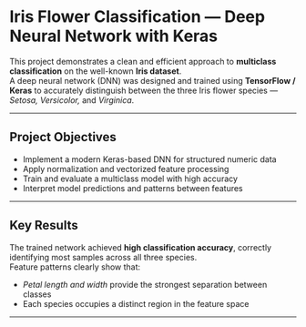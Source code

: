 # Iris Flower Classification — Deep Neural Network with Keras

This project demonstrates a clean and efficient approach to **multiclass classification** on the well-known **Iris dataset**.  
A deep neural network (DNN) was designed and trained using **TensorFlow / Keras** to accurately distinguish between the three Iris flower species — *Setosa, Versicolor,* and *Virginica*.

---

## Project Objectives
- Implement a modern Keras-based DNN for structured numeric data  
- Apply normalization and vectorized feature processing  
- Train and evaluate a multiclass model with high accuracy  
- Interpret model predictions and patterns between features

---

## Key Results
The trained network achieved **high classification accuracy**, correctly identifying most samples across all three species.  
Feature patterns clearly show that:
- *Petal length and width* provide the strongest separation between classes  
- Each species occupies a distinct region in the feature space  

---

